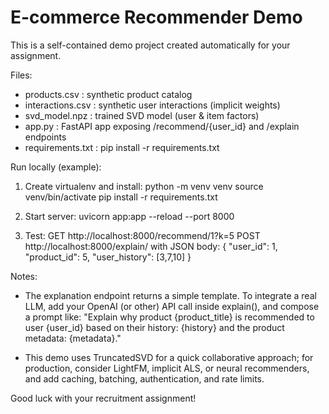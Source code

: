 # E-commerce Recommender Demo

This is a self-contained demo project created automatically for your assignment.

Files:
- products.csv : synthetic product catalog
- interactions.csv : synthetic user interactions (implicit weights)
- svd_model.npz : trained SVD model (user & item factors)
- app.py : FastAPI app exposing /recommend/{user_id} and /explain endpoints
- requirements.txt : pip install -r requirements.txt

Run locally (example):
1. Create virtualenv and install:
   python -m venv venv
   source venv/bin/activate
   pip install -r requirements.txt

2. Start server:
   uvicorn app:app --reload --port 8000

3. Test:
   GET http://localhost:8000/recommend/1?k=5
   POST http://localhost:8000/explain/  with JSON body:
     { "user_id": 1, "product_id": 5, "user_history": [3,7,10] }

Notes:
- The explanation endpoint returns a simple template. To integrate a real LLM, add your OpenAI (or other) API call inside explain(), and compose a prompt like:
  "Explain why product {product_title} is recommended to user {user_id} based on their history: {history} and the product metadata: {metadata}."

- This demo uses TruncatedSVD for a quick collaborative approach; for production, consider LightFM, implicit ALS, or neural recommenders, and add caching, batching, authentication, and rate limits.

Good luck with your recruitment assignment!
